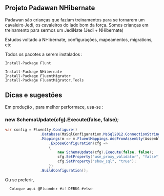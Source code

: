 ## Projeto Padawan NHibernate
Padawan são crianças que faziam treinamentos para se tornarem um cavaleiro Jedi, os cavaleiros do lado bom da força.
Somos crianças em treinamento para sermos um JediNate (Jedi + NHibernate)

Estudos voltado a NHibernate, configurações, mapeamentos, migrations, etc

Todos os pacotes a serem instalados :
```
Install-Package Flunt

Install-Package NHibernate
Install-Package FluentMigrator
Install-Package FluentMigrator.Tools
```
## Dicas e sugestões

Em produção , para melhor performace, usa-se :
### new SchemaUpdate(cfg).Execute(false, false);

```csharp
var config = Fluently.Configure()
                .Database(MsSqlConfiguration.MsSql2012.ConnectionString(AppSettings.ConnectionString))
                .Mappings(m => m.FluentMappings.AddFromAssembly(Assembly.GetExecutingAssembly()))
                    .ExposeConfiguration(cfg =>
                    {
                        new SchemaUpdate(cfg).Execute(false, false);
                        cfg.SetProperty("use_proxy_validator", "false");
                        cfg.SetProperty("show_sql", "true");
                    })
                .BuildConfiguration();
```
Ou se preferir,
```
  Coloque aqui @Eluander #if DEBUG #else
```